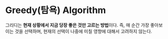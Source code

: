 # Greedy(탐욕) Algorithm

그리디는 **현재 상황에서 지금 당장 좋은 것만 고르는 방법**이다. 즉, 매 순간 가장 좋아보이는 것을 선택하며, 현재의 선택이 나중에 미칠 영향에 대해서 고려하지 않는다.


